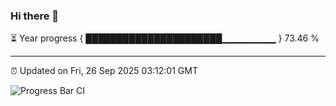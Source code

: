 ### Hi there 👋

⏳ Year progress { ██████████████████████▁▁▁▁▁▁▁▁ } 73.46 %

---

⏰ Updated on Fri, 26 Sep 2025 03:12:01 GMT

![Progress Bar CI](https://github.com/IshwaranRudhara/GIT-ACTION/workflows/Progress%20Bar%20CI/badge.svg)
